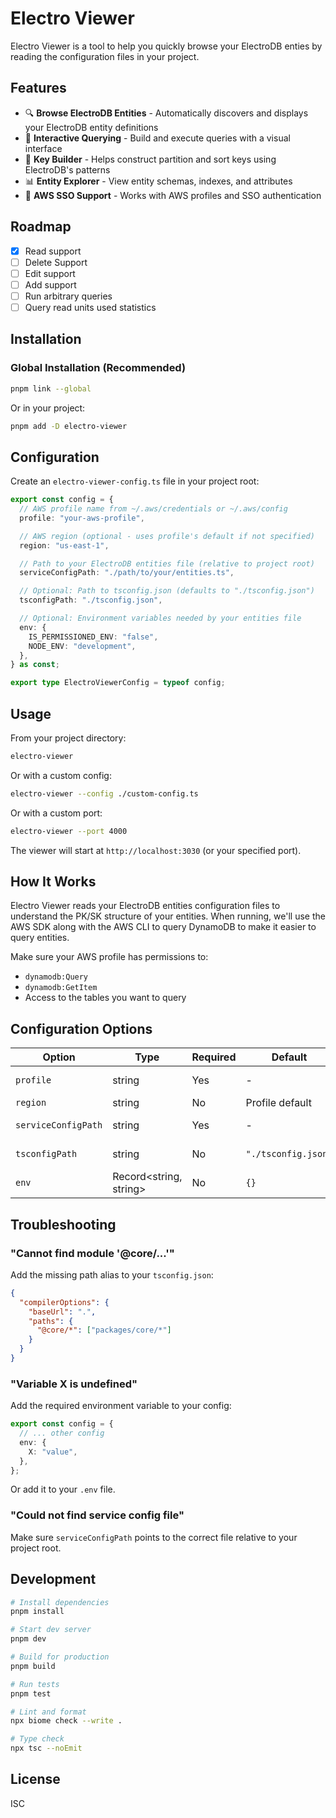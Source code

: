 # Electro Viewer

Electro Viewer is a tool to help you quickly browse your ElectroDB enties by reading the configuration
files in your project.

## Features

- 🔍 **Browse ElectroDB Entities** - Automatically discovers and displays your ElectroDB entity definitions
- 🎯 **Interactive Querying** - Build and execute queries with a visual interface
- 🔑 **Key Builder** - Helps construct partition and sort keys using ElectroDB's patterns
- 📊 **Entity Explorer** - View entity schemas, indexes, and attributes
- 🔐 **AWS SSO Support** - Works with AWS profiles and SSO authentication

## Roadmap

- [x] Read support
- [ ] Delete Support
- [ ] Edit support
- [ ] Add support
- [ ] Run arbitrary queries
- [ ] Query read units used statistics

## Installation

### Global Installation (Recommended)

```bash
pnpm link --global
```

Or in your project:

```bash
pnpm add -D electro-viewer
```

## Configuration

Create an `electro-viewer-config.ts` file in your project root:

```typescript
export const config = {
  // AWS profile name from ~/.aws/credentials or ~/.aws/config
  profile: "your-aws-profile",

  // AWS region (optional - uses profile's default if not specified)
  region: "us-east-1",

  // Path to your ElectroDB entities file (relative to project root)
  serviceConfigPath: "./path/to/your/entities.ts",

  // Optional: Path to tsconfig.json (defaults to "./tsconfig.json")
  tsconfigPath: "./tsconfig.json",

  // Optional: Environment variables needed by your entities file
  env: {
    IS_PERMISSIONED_ENV: "false",
    NODE_ENV: "development",
  },
} as const;

export type ElectroViewerConfig = typeof config;
```

## Usage

From your project directory:

```bash
electro-viewer
```

Or with a custom config:

```bash
electro-viewer --config ./custom-config.ts
```

Or with a custom port:

```bash
electro-viewer --port 4000
```

The viewer will start at `http://localhost:3030` (or your specified port).

## How It Works

Electro Viewer reads your ElectroDB entities configuration files to understand the PK/SK structure
of your entities. When running, we'll use the AWS SDK along with the AWS CLI to query DynamoDB
to make it easier to query entities.

Make sure your AWS profile has permissions to:
- `dynamodb:Query`
- `dynamodb:GetItem`
- Access to the tables you want to query

## Configuration Options

| Option | Type | Required | Default | Description |
|--------|------|----------|---------|-------------|
| `profile` | string | Yes | - | AWS profile name |
| `region` | string | No | Profile default | AWS region |
| `serviceConfigPath` | string | Yes | - | Path to entities file |
| `tsconfigPath` | string | No | `"./tsconfig.json"` | Path to tsconfig.json |
| `env` | Record<string, string> | No | `{}` | Environment variables |

## Troubleshooting

### "Cannot find module '@core/...'"

Add the missing path alias to your `tsconfig.json`:

```json
{
  "compilerOptions": {
    "baseUrl": ".",
    "paths": {
      "@core/*": ["packages/core/*"]
    }
  }
}
```

### "Variable X is undefined"

Add the required environment variable to your config:

```typescript
export const config = {
  // ... other config
  env: {
    X: "value",
  },
};
```

Or add it to your `.env` file.

### "Could not find service config file"

Make sure `serviceConfigPath` points to the correct file relative to your project root.

## Development

```bash
# Install dependencies
pnpm install

# Start dev server
pnpm dev

# Build for production
pnpm build

# Run tests
pnpm test

# Lint and format
npx biome check --write .

# Type check
npx tsc --noEmit
```

## License

ISC
